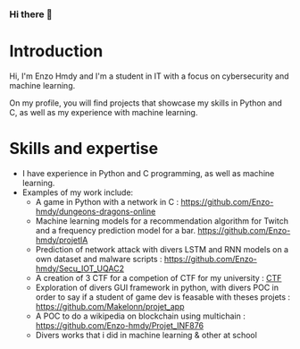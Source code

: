 ### Hi there 👋
<!---
![Statistiques de votre référentiel](https://github-readme-stats.vercel.app/api?username=enzo-hmdy&show_icons=true&count_private=true)
-->
# Introduction

Hi, I'm Enzo Hmdy and I'm a student in IT with a focus on cybersecurity and machine learning.

On my profile, you will find projects that showcase my skills in Python and C, as well as my experience with machine learning.

# Skills and expertise

- I have experience in Python and C programming, as well as machine learning.
- Examples of my work include:
    - A game in Python with a network in C : https://github.com/Enzo-hmdy/dungeons-dragons-online 
    - Machine learning models for a recommendation algorithm for Twitch and a frequency prediction model for a bar. https://github.com/Enzo-hmdy/projetIA
    - Prediction of network attack with divers LSTM and RNN models on a own dataset and malware scripts : https://github.com/Enzo-hmdy/Secu_IOT_UQAC2
    - A creation of 3 CTF for a competion of CTF for my university : [CTF](https://github.com/Enzo-hmdy/Projet_secu_INSA2021)
    - Exploration of divers GUI framework in python, with divers POC in order to say if a student of game dev is feasable with theses projets : https://github.com/Makelonn/projet_app
    - A POC to do a wikipedia on blockchain using multichain : https://github.com/Enzo-hmdy/Projet_INF876
    - Divers works that i did in machine learning & other at school
   




<!--
**Enzo-hmdy/enzo-hmdy** is a ✨ _special_ ✨ repository because its `README.md` (this file) appears on your GitHub profile.

Here are some ideas to get you started:

- 🔭 I’m currently working on ...
- 🌱 I’m currently learning ...
- 👯 I’m looking to collaborate on ...
- 🤔 I’m looking for help with ...
- 💬 Ask me about ...
- 📫 How to reach me: ...
- 😄 Pronouns: ...
- ⚡ Fun fact: ...
-->
